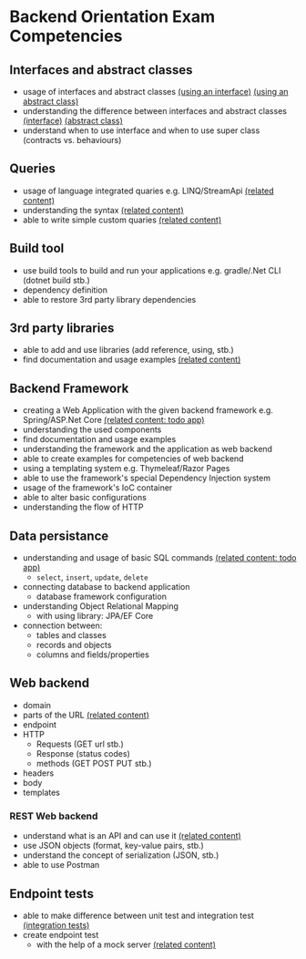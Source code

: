 # Backend Orientation Exam Competencies

## Interfaces and abstract classes

- usage of interfaces and abstract classes [(using an interface)](https://github.com/greenfox-academy/bpo106/blob/master/week06/day02/workshop/excercise03/05-printable/05-printable/Todo.cs) [(using an abstract class)](https://github.com/greenfox-academy/bpo106/blob/master/week06/day02/workshop/excercise02/03-instruments/03-instruments/BassGuitar.cs)
- understanding the difference between interfaces and abstract classes [(interface)](https://github.com/greenfox-academy/bpo106/blob/master/week06/day02/workshop/excercise03/05-printable/05-printable/IPrintable.cs) [(abstract class)](https://github.com/greenfox-academy/bpo106/blob/master/week06/day02/workshop/excercise02/03-instruments/03-instruments/StringedInstrument.cs)
- understand when to use interface and when to use super class (contracts vs. behaviours)

## Queries

- usage of language integrated quaries e.g. LINQ/StreamApi [(related content)](https://github.com/greenfox-academy/bpo106/blob/master/week06/day03/workshop/excercise01/04/04/Program.cs)
- understanding the syntax [(related content)](https://github.com/greenfox-academy/bpo106/blob/master/week06/day03/workshop/excercise01/08/08/Program.cs)
- able to write simple custom quaries [(related content)](https://github.com/greenfox-academy/bpo106/blob/master/week06/day03/workshop/excercise01/09/09/Program.cs)

## Build tool

- use build tools to build and run your applications e.g. gradle/.Net CLI (dotnet build stb.)
- dependency definition
- able to restore 3rd party library dependencies

## 3rd party libraries

- able to add and use libraries (add reference, using, stb.)
- find documentation and usage examples [(related content)](https://github.com/greenfox-academy/bpo106/tree/master/week09/day02/workshop/excercise01/Frontend)

## Backend Framework

- creating a Web Application with the given backend framework e.g. Spring/ASP.Net Core [(related content: todo app)](https://github.com/greenfox-academy/bpo106/tree/master/week08/day02/workshop/TodoApp/TodoApp/TodoApp)
- understanding the used components
- find documentation and usage examples
- understanding the framework and the application as web backend
- able to create examples for competencies of web backend
- using a templating system e.g. Thymeleaf/Razor Pages
- able to use the framework's special Dependency Injection system
- usage of the framework's IoC container
- able to alter basic configurations
- understanding the flow of HTTP

## Data persistance

- understanding and usage of basic SQL commands [(related content: todo app)](https://github.com/greenfox-academy/bpo106/tree/master/week08/day02/workshop/TodoApp/TodoApp/TodoApp)
  - `select`, `insert`, `update`, `delete`
- connecting database to backend application
  - database framework configuration
- understanding Object Relational Mapping
  - with using library: JPA/EF Core
- connection between:
  - tables and classes
  - records and objects
  - columns and fields/properties

## Web backend

- domain
- parts of the URL [(related content)](https://doepud.co.uk/images/blogs/complex_url.png)
- endpoint
- HTTP
  - Requests (GET url stb.)
  - Response (status codes)
  - methods (GET POST PUT stb.)
- headers
- body
- templates

### REST Web backend

- understand what is an API and can use it [(related content)](https://github.com/bpo106/pallida-orientation-exam-retake/blob/master/webshop/Webshop/Webshop/Controllers/ShoppingController.cs)
- use JSON objects (format, key-value pairs, stb.)
- understand the concept of serialization (JSON, stb.)
- able to use Postman

## Endpoint tests

- able to make difference between unit test and integration test [(integration tests)](https://github.com/greenfox-academy/bpo106/blob/master/week09/day02/workshop/excercise01/Frontend/FrontendTest/FrontendTests.cs)
- create endpoint test
  - with the help of a mock server [(related content)](https://github.com/greenfox-academy/bpo106/blob/master/week09/day03/workshop/excercise01/Groot/Groot.IntegrationTests/GuardianTests.cs)
